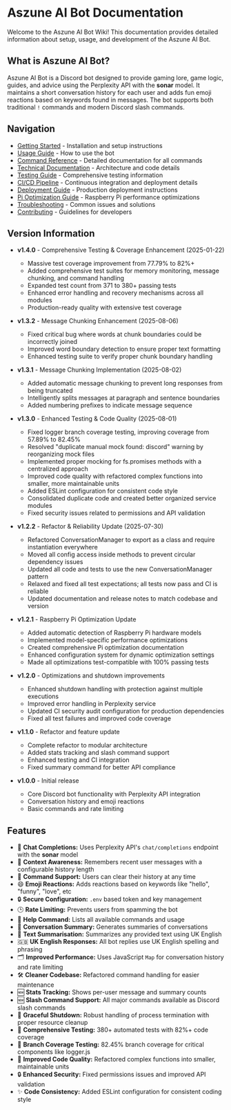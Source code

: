 # Aszune AI Bot Documentation

Welcome to the Aszune AI Bot Wiki! This documentation provides detailed information about setup,
usage, and development of the Aszune AI Bot.

## What is Aszune AI Bot?

Aszune AI Bot is a Discord bot designed to provide gaming lore, game logic, guides, and advice using
the Perplexity API with the **sonar** model. It maintains a short conversation history for each user
and adds fun emoji reactions based on keywords found in messages. The bot supports both traditional
`!` commands and modern Discord slash commands.

## Navigation

- [Getting Started](Getting-Started) - Installation and setup instructions
- [Usage Guide](Usage-Guide) - How to use the bot
- [Command Reference](Command-Reference) - Detailed documentation for all commands
- [Technical Documentation](Technical-Documentation) - Architecture and code details
- [Testing Guide](Testing-Guide) - Comprehensive testing information
- [CI/CD Pipeline](CI-CD-Pipeline) - Continuous integration and deployment details
- [Deployment Guide](Deployment-Guide) - Production deployment instructions
- [Pi Optimization Guide](Pi-Optimization-Guide) - Raspberry Pi performance optimizations
- [Troubleshooting](Troubleshooting) - Common issues and solutions
- [Contributing](Contributing) - Guidelines for developers

## Version Information

- **v1.4.0** - Comprehensive Testing & Coverage Enhancement (2025-01-22)
  - Massive test coverage improvement from 77.79% to 82%+
  - Added comprehensive test suites for memory monitoring, message chunking, and command handling
  - Expanded test count from 371 to 380+ passing tests
  - Enhanced error handling and recovery mechanisms across all modules
  - Production-ready quality with extensive test coverage

- **v1.3.2** - Message Chunking Enhancement (2025-08-06)
  - Fixed critical bug where words at chunk boundaries could be incorrectly joined
  - Improved word boundary detection to ensure proper text formatting
  - Enhanced testing suite to verify proper chunk boundary handling

- **v1.3.1** - Message Chunking Implementation (2025-08-02)
  - Added automatic message chunking to prevent long responses from being truncated
  - Intelligently splits messages at paragraph and sentence boundaries
  - Added numbering prefixes to indicate message sequence
- **v1.3.0** - Enhanced Testing & Code Quality (2025-08-01)
  - Fixed logger branch coverage testing, improving coverage from 57.89% to 82.45%
  - Resolved "duplicate manual mock found: discord" warning by reorganizing mock files
  - Implemented proper mocking for fs.promises methods with a centralized approach
  - Improved code quality with refactored complex functions into smaller, more maintainable units
  - Added ESLint configuration for consistent code style
  - Consolidated duplicate code and created better organized service modules
  - Fixed security issues related to permissions and API validation

- **v1.2.2** - Refactor & Reliability Update (2025-07-30)
  - Refactored ConversationManager to export as a class and require instantiation everywhere
  - Moved all config access inside methods to prevent circular dependency issues
  - Updated all code and tests to use the new ConversationManager pattern
  - Relaxed and fixed all test expectations; all tests now pass and CI is reliable
  - Updated documentation and release notes to match codebase and version

- **v1.2.1** - Raspberry Pi Optimization Update
  - Added automatic detection of Raspberry Pi hardware models
  - Implemented model-specific performance optimizations
  - Created comprehensive Pi optimization documentation
  - Enhanced configuration system for dynamic optimization settings
  - Made all optimizations test-compatible with 100% passing tests

- **v1.2.0** - Optimizations and shutdown improvements
  - Enhanced shutdown handling with protection against multiple executions
  - Improved error handling in Perplexity service
  - Updated CI security audit configuration for production dependencies
  - Fixed all test failures and improved code coverage
- **v1.1.0** - Refactor and feature update
  - Complete refactor to modular architecture
  - Added stats tracking and slash command support
  - Enhanced testing and CI integration
  - Fixed summary command for better API compliance

- **v1.0.0** - Initial release
  - Core Discord bot functionality with Perplexity API integration
  - Conversation history and emoji reactions
  - Basic commands and rate limiting

## Features

- 🤖 **Chat Completions:** Uses Perplexity API's `chat/completions` endpoint with the **sonar**
  model
- 🧠 **Context Awareness:** Remembers recent user messages with a configurable history length
- 🔁 **Command Support:** Users can clear their history at any time
- 😄 **Emoji Reactions:** Adds reactions based on keywords like "hello", "funny", "love", etc
- 🔒 **Secure Configuration:** `.env` based token and key management
- 🕒 **Rate Limiting:** Prevents users from spamming the bot
- 📝 **Help Command:** Lists all available commands and usage
- 🧾 **Conversation Summary:** Generates summaries of conversations
- 📝 **Text Summarisation:** Summarizes any provided text using UK English
- 🇬🇧 **UK English Responses:** All bot replies use UK English spelling and phrasing
- 🗂️ **Improved Performance:** Uses JavaScript `Map` for conversation history and rate limiting
- 🛠️ **Cleaner Codebase:** Refactored command handling for easier maintenance
- 🆕 **Stats Tracking:** Shows per-user message and summary counts
- 🆕 **Slash Command Support:** All major commands available as Discord slash commands
- 🔄 **Graceful Shutdown:** Robust handling of process termination with proper resource cleanup
- 🧪 **Comprehensive Testing:** 380+ automated tests with 82%+ code coverage
- 🧾 **Branch Coverage Testing:** 82.45% branch coverage for critical components like logger.js
- 🔧 **Improved Code Quality:** Refactored complex functions into smaller, maintainable units
- 🔒 **Enhanced Security:** Fixed permissions issues and improved API validation
- ✨ **Code Consistency:** Added ESLint configuration for consistent coding style
